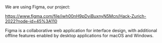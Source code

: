 We are using Figma, our project:

https://www.figma.com/file/iwh00nH9pDviBuxnyN5Mcn/Hack-Zurich-2022?node-id=45%3A110

Figma is a collaborative web application for interface design, with additional offline
features enabled by desktop applications for macOS and Windows.
